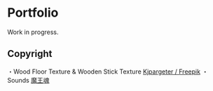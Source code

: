 # Portfolio
Work in progress.

## Copyright
・Wood Floor Texture & Wooden Stick Texture  <a href="http://www.freepik.com">Kjpargeter / Freepik</a>
・Sounds  <a href="https://maoudamashii.jokersounds.com">魔王魂</a>
